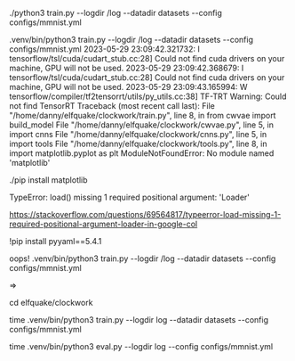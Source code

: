 


./python3 train.py --logdir /log --datadir datasets --config configs/mmnist.yml


.venv/bin/python3 train.py --logdir /log --datadir datasets --config configs/mmnist.yml 
2023-05-29 23:09:42.321732: I tensorflow/tsl/cuda/cudart_stub.cc:28] Could not find cuda drivers on your machine, GPU will not be used.
2023-05-29 23:09:42.368679: I tensorflow/tsl/cuda/cudart_stub.cc:28] Could not find cuda drivers on your machine, GPU will not be used.
2023-05-29 23:09:43.165994: W tensorflow/compiler/tf2tensorrt/utils/py_utils.cc:38] TF-TRT Warning: Could not find TensorRT
Traceback (most recent call last):
  File "/home/danny/elfquake/clockwork/train.py", line 8, in <module>
    from cwvae import build_model
  File "/home/danny/elfquake/clockwork/cwvae.py", line 5, in <module>
    import cnns
  File "/home/danny/elfquake/clockwork/cnns.py", line 5, in <module>
    import tools
  File "/home/danny/elfquake/clockwork/tools.py", line 8, in <module>
    import matplotlib.pyplot as plt
ModuleNotFoundError: No module named 'matplotlib'


./pip install matplotlib

TypeError: load() missing 1 required positional argument: 'Loader'

https://stackoverflow.com/questions/69564817/typeerror-load-missing-1-required-positional-argument-loader-in-google-col

!pip install pyyaml==5.4.1

oops!
.venv/bin/python3 train.py --logdir /log --datadir datasets --config configs/mmnist.yml 

=>

cd elfquake/clockwork

time .venv/bin/python3 train.py --logdir log --datadir datasets --config configs/mmnist.yml 

time .venv/bin/python3 eval.py --logdir log --config configs/mmnist.yml 
